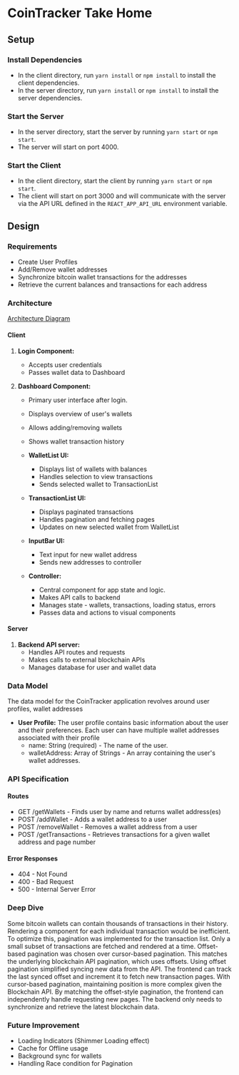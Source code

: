 # CoinTracker Take Home

## Setup

### Install Dependencies

- In the client directory, run `yarn install` or `npm install` to install the client dependencies.
- In the server directory, run `yarn install` or `npm install` to install the server dependencies.

### Start the Server

- In the server directory, start the server by running `yarn start` or `npm start`.
- The server will start on port 4000.

### Start the Client

- In the client directory, start the client by running `yarn start` or `npm start`.
- The client will start on port 3000 and will communicate with the server via the API URL defined in the `REACT_APP_API_URL` environment variable.

## Design

### Requirements

- Create User Profiles
- Add/Remove wallet addresses
- Synchronize bitcoin wallet transactions for the addresses
- Retrieve the current balances and transactions for each address

### Architecture

[Architecture Diagram](https://excalidraw.com/#room=1bff8dfe982f39a4c778,wD6k3XqOBOJCOQ3Nf-VcXg)

#### Client

1. **Login Component:**
    - Accepts user credentials
    - Passes wallet data to Dashboard

2. **Dashboard Component:**
    - Primary user interface after login.
    - Displays overview of user's wallets
    - Allows adding/removing wallets
    - Shows wallet transaction history

    - **WalletList UI:**
        - Displays list of wallets with balances
        - Handles selection to view transactions
        - Sends selected wallet to TransactionList

    - **TransactionList UI:**
        - Displays paginated transactions
        - Handles pagination and fetching pages
        - Updates on new selected wallet from WalletList

    - **InputBar UI:**
        - Text input for new wallet address
        - Sends new addresses to controller

    - **Controller:**
        - Central component for app state and logic.
        - Makes API calls to backend
        - Manages state - wallets, transactions, loading status, errors
        - Passes data and actions to visual components

#### Server

1. **Backend API server:**
    - Handles API routes and requests
    - Makes calls to external blockchain APIs
    - Manages database for user and wallet data

### Data Model

The data model for the CoinTracker application revolves around user profiles, wallet addresses

- **User Profile:**
    The user profile contains basic information about the user and their preferences. Each user can have multiple wallet addresses associated with their profile
    - name: String (required) - The name of the user.
    - walletAddress: Array of Strings - An array containing the user's wallet addresses.

### API Specification

#### Routes

- GET /getWallets - Finds user by name and returns wallet address(es)
- POST /addWallet - Adds a wallet address to a user
- POST /removeWallet - Removes a wallet address from a user
- POST /getTransactions - Retrieves transactions for a given wallet address and page number

#### Error Responses

- 404 - Not Found
- 400 - Bad Request
- 500 - Internal Server Error

### Deep Dive

Some bitcoin wallets can contain thousands of transactions in their history. Rendering a component for each individual transaction would be inefficient. To optimize this, pagination was implemented for the transaction list. Only a small subset of transactions are fetched and rendered at a time. Offset-based pagination was chosen over cursor-based pagination. This matches the underlying blockchain API pagination, which uses offsets. Using offset pagination simplified syncing new data from the API. The frontend can track the last synced offset and increment it to fetch new transaction pages. With cursor-based pagination, maintaining position is more complex given the Blockchain API. By matching the offset-style pagination, the frontend can independently handle requesting new pages. The backend only needs to synchronize and retrieve the latest blockchain data.

### Future Improvement

- Loading Indicators (Shimmer Loading effect)
- Cache for Offline usage
- Background sync for wallets
- Handling Race condition for Pagination
